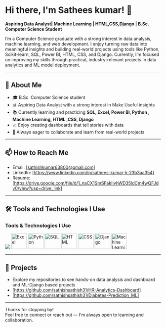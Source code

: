 # Hi there, I'm Sathees kumar! 👋  
**Aspiring Data Analyst| Machine Learning | HTML,CSS,Django | B.Sc. Computer Science Student**  

I’m a Computer Science graduate with a strong interest in data analysis, machine learning, and web development.
I enjoy turning raw data into meaningful insights and building real-world projects using tools like Python, Scikit-learn, SQL, Power BI, HTML, CSS, and Django.
Currently, I’m focused on improving my skills through practical, industry-relevant projects in data analytics and ML model deployment.

---

## 🚀 About Me
- 🎓  B.Sc. Computer Science student  
- 📊 Aspiring Data Analyst with a strong interest in Make Useful insights  
- 📚 Currently learning and practicing **SQL, Excel, Power BI, Python , Machine Learning, HTML ,CSS, Django**  
- 📈 Enjoy creating dashboards that tell stories with data  
- 💬 Always eager to collaborate and learn from real-world projects

---

## 📫 How to Reach Me
- Email: [sathishkumar63800@gmail.com]
- LinkedIn: [https://www.linkedin.com/in/sathees-kumar-k-23b3aa354]
- Resume:[https://drive.google.com/file/d/1_naCX1SmSFakIIvhWD35ldCm4wQFJdv0/view?usp=drive_link]

---

## 🛠️ Tools and Technologies I Use

<div class="tech-stack">
  <h3>Tools & Technologies I Use</h3>

  <!-- Power BI -->
  <img src="https://img.shields.io/badge/-Power%20BI-F2C811?style=for-the-badge&logo=power-bi&logoColor=black" />
  <!-- Excel -->
  <img src="https://cdn-icons-png.flaticon.com/512/732/732220.png" alt="Excel" width="50" />

  <!-- Python -->
  <img src="https://cdn-icons-png.flaticon.com/512/5968/5968350.png" alt="Python" width="50" />

  <!-- SQL -->
  <img src="https://cdn-icons-png.flaticon.com/512/4492/4492311.png" alt="SQL" width="50" />

  <!-- HTML -->
  <img src="https://cdn-icons-png.flaticon.com/512/1051/1051277.png" alt="HTML" width="50" />

  <!-- CSS -->
  <img src="https://cdn-icons-png.flaticon.com/512/732/732190.png" alt="CSS" width="50" />

  <!-- Django -->
  <img src="https://cdn.iconscout.com/icon/free/png-256/free-django-13-1175187.png" alt="Django" width="50" />

  <!-- Machine Learning -->
  <img src="https://cdn-icons-png.flaticon.com/512/4149/4149650.png" alt="Machine Learning" width="50" />

</div>

---

## 📂 Projects
- Explore my repositories to see hands-on data analysis and dashboard and ML-Django   based projects  
- [https://github.com/sathishsathish31/HR-Analytics-Dashboard]
- [https://github.com/sathishsathish31/Diabetes-Prediction_ML]

---

Thanks for stopping by!  
Feel free to connect or reach out — I'm always open to learning and collaboration.
